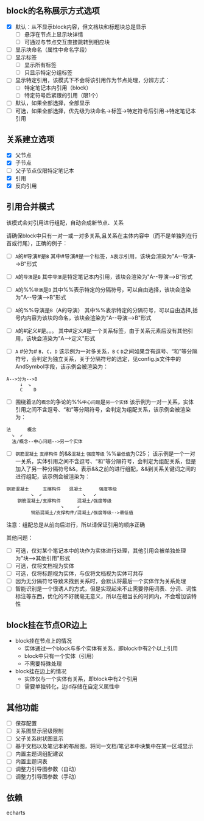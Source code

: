 ## block的名称展示方式选项
- [x] 默认：从不显示block内容，但文档块和标题块总是显示
  - [ ] 悬浮在节点上显示块详情
  - [ ] 可通过与节点交互直接跳转到相应块
- [ ] 显示块命名（属性中命名字段）
- [ ] 显示标签
    - [ ] 显示所有标签
    - [ ] 只显示特定分组标签
- [ ] 显示特定引用，该模式下不会将该引用作为节点处理，分辨方式：
    - [ ] 特定笔记本内引用（block）
    - [ ] 特定符号后紧跟的引用（限1个）
- [ ] 默认，如果全部选择，全部显示
- [ ] 可选，如果全部选择，优先级为块命名->标签->特定符号后引用->特定笔记本引用
## 关系建立选项
- [x] 父节点
- [x] 子节点
- [ ] 父子节点仅限特定笔记本
- [x] 引用
- [x] 反向引用
## 引用合并模式

该模式会对引用进行组配，自动合成新节点、关系

请确保block中只有一对一或一对多关系,且关系在主体内容中（而不是单独列在行首或行尾），正确的例子：

- [ ] `A`的#导演#是`B`
其中#导演#是一个标签，`A`表示引用，该块会渲染为"A--导演-->B"形式

- [ ] `A`的`导演`是`B`
其中`导演`是特定笔记本内引用，该块会渲染为"A--导演-->B"形式

- [ ] `A`的%%`导演`是`B`
其中%%表示特定的分隔符号，可以自由选择，该块会渲染为"A--导演-->B"形式

- [ ] `A`的%%导演是`B`（A的导演）
其中%%表示特定的分隔符号，可以自由选择,括号内内容为该块的命名，该块会渲染为"A--导演-->B"形式

- [ ] `A`的#定义#是。。。
其中#定义#是一个关系标签，由于关系元素后没有其他引用，该块会渲染为"A-->定义"形式

- [ ] `A` #分为# `B`，`C`，`D`
该示例为一对多关系，`B` `C` `D`之间如果含有逗号、“和”等分隔符号，会判定为独立关系，关于分隔符号的选定，见config.js文件中的AndSymbol字段，该示例会被渲染为：
```
A-->分为-->B
     ↓  ↘
     C    D
```   
- [ ] 围绕着`法`的`概念`的争论的%%`中心问题`是`另一个实体`
该示例为一对一关系，实体引用之间不含逗号、“和”等分隔符号，会判定为组配关系，该示例会被渲染为：
```
法      概念
  ↘  ↙
  法/概念--中心问题-->另一个实体
```

- [ ] `钢筋混凝土` `支撑构件` 的&&`混凝土` `强度等级` %%`最低值`为C25；
该示例是一个一对一关系，实体引用之间不含逗号、“和”等分隔符号，会判定为组配关系，但是加入了另一种分隔符号&&，表示&&之前的进行组配，&&到关系关键词之间的进行组配，该示例会被渲染为：
```
钢筋混凝土     支撑构件   混凝土      强度等级
         ↘  ↙               ↘   ↙
    钢筋混凝土/支撑构件      混凝土/强度等级
                    ↘     ↙
         钢筋混凝土/支撑构件/混凝土/强度等级-->最低值
```
注意：组配总是从前向后进行，所以请保证引用的顺序正确

其他问题：
- [ ] 可选，仅对某个笔记本中的块作为实体进行处理，其他引用会被单独处理为"块-->其他引用"形式
- [ ] 可选，仅将文档视为实体
- [ ] 可选，仅将标题视为实体，与仅将文档视为实体可共存
- [ ] 因为无分隔符号导致未找到关系时，会默认将最后一个实体作为关系处理
- [ ] 智能识别是一个很诱人的方式，但是实现起来不止需要停用词表、分词、词性标注等东西，优化的不好就毫无意义，所以在相当长的时间内，不会增加该特性
## block挂在节点OR边上
- block挂在节点上的情况
  - 实体通过一个block与多个实体有关系，即block中有2个以上引用
  - block中只有一个实体（引用）
  - 不需要特殊处理
- block挂在边上的情况
  - 实体仅与一个实体有关系，即block中有2个引用
  - [ ] 需要单独转化，边id存储在自定义属性中
## 其他功能
- [ ] 保存配置
- [ ] 关系图显示层级限制
- [ ] 父子关系树状图显示
- [ ] 基于文档以及笔记本的布局图，将同一文档/笔记本中块集中在某一区域显示
- [ ] 内置主题词组配建议
- [ ] 内置主题词表
- [ ] 调整力引导图参数（自动）
- [ ] 调整力引导图参数（手动）
## 依赖
echarts